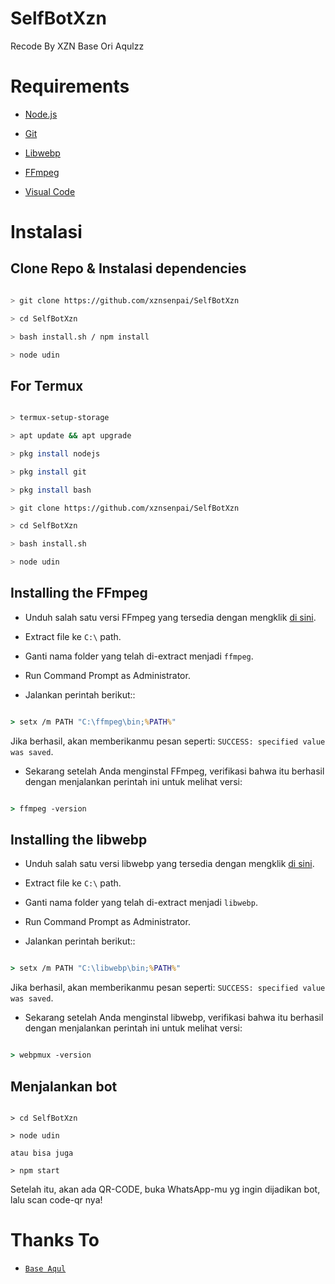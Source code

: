 # SelfBotXzn
Recode By XZN Base Ori Aqulzz
# Requirements

* [Node.js](https://nodejs.org/en/)

* [Git](https://git-scm.com/downloads)

* [Libwebp](https://developers.google.com/speed/webp/download)

* [FFmpeg](https://github.com/BtbN/FFmpeg-Builds/releases)

* [Visual Code](https://code.visualstudio.com)

# Instalasi

## Clone Repo & Instalasi dependencies

```bash

> git clone https://github.com/xznsenpai/SelfBotXzn

> cd SelfBotXzn

> bash install.sh / npm install

> node udin

```

## For Termux

```bash

> termux-setup-storage

> apt update && apt upgrade

> pkg install nodejs

> pkg install git

> pkg install bash

> git clone https://github.com/xznsenpai/SelfBotXzn

> cd SelfBotXzn

> bash install.sh

> node udin

```

## Installing the FFmpeg

* Unduh salah satu versi FFmpeg yang tersedia dengan mengklik [di sini](https://www.gyan.dev/ffmpeg/builds/).

* Extract file ke `C:\` path.

* Ganti nama folder yang telah di-extract menjadi `ffmpeg`.

* Run Command Prompt as Administrator.

* Jalankan perintah berikut::

```cmd

> setx /m PATH "C:\ffmpeg\bin;%PATH%"

```

Jika berhasil, akan memberikanmu pesan seperti: `SUCCESS: specified value was saved`.

* Sekarang setelah Anda menginstal FFmpeg, verifikasi bahwa itu berhasil dengan menjalankan perintah ini untuk melihat versi:

```cmd

> ffmpeg -version

```

## Installing the libwebp

* Unduh salah satu versi libwebp yang tersedia dengan mengklik [di sini](https://developers.google.com/speed/webp/download).

* Extract file ke `C:\` path.

* Ganti nama folder yang telah di-extract menjadi `libwebp`.

* Run Command Prompt as Administrator.

* Jalankan perintah berikut::

```cmd

> setx /m PATH "C:\libwebp\bin;%PATH%"

```

Jika berhasil, akan memberikanmu pesan seperti: `SUCCESS: specified value was saved`.

* Sekarang setelah Anda menginstal libwebp, verifikasi bahwa itu berhasil dengan menjalankan perintah ini untuk melihat versi:

```cmd

> webpmux -version

```

## Menjalankan bot

```

> cd SelfBotXzn

> node udin

atau bisa juga

> npm start

```

 Setelah itu, akan ada QR-CODE, buka WhatsApp-mu yg ingin dijadikan bot, lalu scan code-qr nya!

# Thanks To

* [`Base Aqul`](https://github.com/zennn08/BaseSelfBot)

